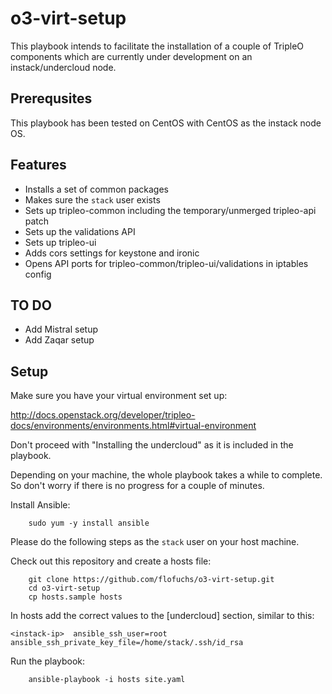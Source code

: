 # o3-virt-setup

This playbook intends to facilitate the installation of a couple of
TripleO components which are currently under development on an
instack/undercloud node.


## Prerequsites

This playbook has been tested on CentOS with CentOS as the instack node
OS.

## Features

- Installs a set of common packages
- Makes sure the `stack` user exists 
- Sets up tripleo-common including the temporary/unmerged tripleo-api patch 
- Sets up the validations API
- Sets up tripleo-ui
- Adds cors settings for keystone and ironic
- Opens API ports for tripleo-common/tripleo-ui/validations in iptables config


## TO DO

- Add Mistral setup
- Add Zaqar setup


## Setup

Make sure you have your virtual environment set up:

http://docs.openstack.org/developer/tripleo-docs/environments/environments.html#virtual-environment

Don't proceed with "Installing the undercloud" as it is included in the
playbook.

Depending on your machine, the whole playbook takes a while to complete.
So don't worry if there is no progress for a couple of minutes.

Install Ansible:

```
    sudo yum -y install ansible
```

Please do the following steps as the `stack` user on your host machine.

Check out this repository and create a hosts file:

```
    git clone https://github.com/flofuchs/o3-virt-setup.git
    cd o3-virt-setup
    cp hosts.sample hosts
```

In hosts add the correct values to the [undercloud] section, similar to this:

```
<instack-ip>  ansible_ssh_user=root    ansible_ssh_private_key_file=/home/stack/.ssh/id_rsa
```

Run the playbook:

```
    ansible-playbook -i hosts site.yaml
```

